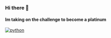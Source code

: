 ### Hi there 👋

#### Im taking on the challenge to become a platinum

<a href='https://www.python.org/' target="_blank"><img alt='python' src='https://img.shields.io/badge/python-100000?style=for-the-badge&logo=python&logoColor=FFFFFF&labelColor=000000&color=000000'/></a>

